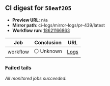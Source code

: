 <!-- AWA-CI-DIGEST -->
## CI digest for `58eaf205`

- **Preview URL**: n/a
- **Mirror path**: ci-logs/mirror-logs/pr-439/latest
- **Workflow run**: [18621166863](https://github.com/AlexBomber12/AWA-App/actions/runs/18621166863)

| Job | Conclusion | URL |
| --- | ---------- | --- |
| workflow | ⚪ Unknown | [Logs](https://github.com/AlexBomber12/AWA-App/actions/runs/18621166863) |

### Failed tails

_All monitored jobs succeeded._
